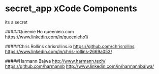 # secret_app xCode Components
its a secret


#####Queenie Ho
queenieio.com  
https://www.linkedin.com/in/queenieho1/  

#####Chris Rollins
chrisrollins.io
https://github.com/chrisrollins
https://www.linkedin.com/in/chris-rollins-2669a053/  

#####Harmann Bajwa
http://www.harmann.tech/
https://github.com/harmannb
http://www.linkedin.com/in/harmannbajwa/
